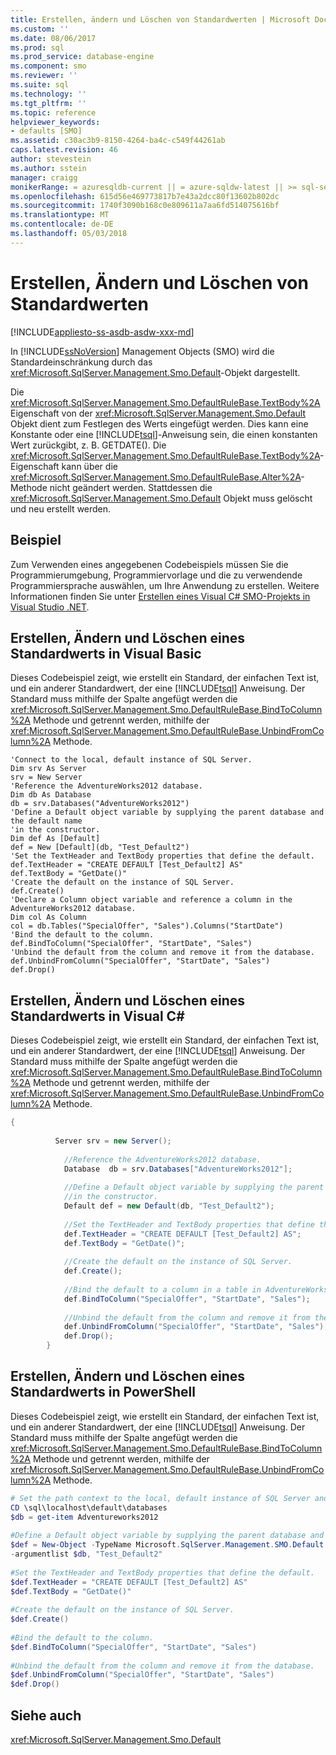 ```yaml
---
title: Erstellen, ändern und Löschen von Standardwerten | Microsoft Docs
ms.custom: ''
ms.date: 08/06/2017
ms.prod: sql
ms.prod_service: database-engine
ms.component: smo
ms.reviewer: ''
ms.suite: sql
ms.technology: ''
ms.tgt_pltfrm: ''
ms.topic: reference
helpviewer_keywords:
- defaults [SMO]
ms.assetid: c30ac3b9-8150-4264-ba4c-c549f44261ab
caps.latest.revision: 46
author: stevestein
ms.author: sstein
manager: craigg
monikerRange: = azuresqldb-current || = azure-sqldw-latest || >= sql-server-2016 || = sqlallproducts-allversions
ms.openlocfilehash: 615d56e469773817b7e43a2dcc80f13602b802dc
ms.sourcegitcommit: 1740f3090b168c0e809611a7aa6fd514075616bf
ms.translationtype: MT
ms.contentlocale: de-DE
ms.lasthandoff: 05/03/2018
---
```

# <a name="creating-altering-and-removing-defaults"></a>Erstellen, Ändern und Löschen von Standardwerten
[!INCLUDE[appliesto-ss-asdb-asdw-xxx-md](../../../includes/appliesto-ss-asdb-asdw-xxx-md.md)]

  In [!INCLUDE[ssNoVersion](../../../includes/ssnoversion-md.md)] Management Objects (SMO) wird die Standardeinschränkung durch das <xref:Microsoft.SqlServer.Management.Smo.Default>-Objekt dargestellt.  
  
 Die <xref:Microsoft.SqlServer.Management.Smo.DefaultRuleBase.TextBody%2A> Eigenschaft von der <xref:Microsoft.SqlServer.Management.Smo.Default> Objekt dient zum Festlegen des Werts eingefügt werden. Dies kann eine Konstante oder eine [!INCLUDE[tsql](../../../includes/tsql-md.md)]-Anweisung sein, die einen konstanten Wert zurückgibt, z. B. GETDATE(). Die <xref:Microsoft.SqlServer.Management.Smo.DefaultRuleBase.TextBody%2A>-Eigenschaft kann über die <xref:Microsoft.SqlServer.Management.Smo.DefaultRuleBase.Alter%2A>-Methode nicht geändert werden. Stattdessen die <xref:Microsoft.SqlServer.Management.Smo.Default> Objekt muss gelöscht und neu erstellt werden.  
  
## <a name="example"></a>Beispiel  
 Zum Verwenden eines angegebenen Codebeispiels müssen Sie die Programmierumgebung, Programmiervorlage und die zu verwendende Programmiersprache auswählen, um Ihre Anwendung zu erstellen. Weitere Informationen finden Sie unter [Erstellen eines Visual C&#35; SMO-Projekts in Visual Studio .NET](../../../relational-databases/server-management-objects-smo/how-to-create-a-visual-csharp-smo-project-in-visual-studio-net.md).  
  
## <a name="creating-altering-and-removing-a-default-in-visual-basic"></a>Erstellen, Ändern und Löschen eines Standardwerts in Visual Basic  
 Dieses Codebeispiel zeigt, wie erstellt ein Standard, der einfachen Text ist, und ein anderer Standardwert, der eine [!INCLUDE[tsql](../../../includes/tsql-md.md)] Anweisung. Der Standard muss mithilfe der Spalte angefügt werden die <xref:Microsoft.SqlServer.Management.Smo.DefaultRuleBase.BindToColumn%2A> Methode und getrennt werden, mithilfe der <xref:Microsoft.SqlServer.Management.Smo.DefaultRuleBase.UnbindFromColumn%2A> Methode.  
  
```VBNET
'Connect to the local, default instance of SQL Server.
Dim srv As Server
srv = New Server
'Reference the AdventureWorks2012 database.
Dim db As Database
db = srv.Databases("AdventureWorks2012")
'Define a Default object variable by supplying the parent database and the default name 
'in the constructor.
Dim def As [Default]
def = New [Default](db, "Test_Default2")
'Set the TextHeader and TextBody properties that define the default.
def.TextHeader = "CREATE DEFAULT [Test_Default2] AS"
def.TextBody = "GetDate()"
'Create the default on the instance of SQL Server.
def.Create()
'Declare a Column object variable and reference a column in the AdventureWorks2012 database.
Dim col As Column
col = db.Tables("SpecialOffer", "Sales").Columns("StartDate")
'Bind the default to the column.
def.BindToColumn("SpecialOffer", "StartDate", "Sales")
'Unbind the default from the column and remove it from the database.
def.UnbindFromColumn("SpecialOffer", "StartDate", "Sales")
def.Drop()
```
  
## <a name="creating-altering-and-removing-a-default-in-visual-c"></a>Erstellen, Ändern und Löschen eines Standardwerts in Visual C#  
 Dieses Codebeispiel zeigt, wie erstellt ein Standard, der einfachen Text ist, und ein anderer Standardwert, der eine [!INCLUDE[tsql](../../../includes/tsql-md.md)] Anweisung. Der Standard muss mithilfe der Spalte angefügt werden die <xref:Microsoft.SqlServer.Management.Smo.DefaultRuleBase.BindToColumn%2A> Methode und getrennt werden, mithilfe der <xref:Microsoft.SqlServer.Management.Smo.DefaultRuleBase.UnbindFromColumn%2A> Methode.  
  
```csharp  
{  
  
          Server srv = new Server();  
  
            //Reference the AdventureWorks2012 database.   
            Database  db = srv.Databases["AdventureWorks2012"];  
  
            //Define a Default object variable by supplying the parent database and the default name   
            //in the constructor.   
            Default def = new Default(db, "Test_Default2");  
  
            //Set the TextHeader and TextBody properties that define the default.   
            def.TextHeader = "CREATE DEFAULT [Test_Default2] AS";  
            def.TextBody = "GetDate()";  
  
            //Create the default on the instance of SQL Server.   
            def.Create();  
  
            //Bind the default to a column in a table in AdventureWorks2012  
            def.BindToColumn("SpecialOffer", "StartDate", "Sales");  
  
            //Unbind the default from the column and remove it from the database.   
            def.UnbindFromColumn("SpecialOffer", "StartDate", "Sales");  
            def.Drop();  
        }  
```  
  
## <a name="creating-altering-and-removing-a-default-in-powershell"></a>Erstellen, Ändern und Löschen eines Standardwerts in PowerShell  
 Dieses Codebeispiel zeigt, wie erstellt ein Standard, der einfachen Text ist, und ein anderer Standardwert, der eine [!INCLUDE[tsql](../../../includes/tsql-md.md)] Anweisung. Der Standard muss mithilfe der Spalte angefügt werden die <xref:Microsoft.SqlServer.Management.Smo.DefaultRuleBase.BindToColumn%2A> Methode und getrennt werden, mithilfe der <xref:Microsoft.SqlServer.Management.Smo.DefaultRuleBase.UnbindFromColumn%2A> Methode.  
  
```powershell   
# Set the path context to the local, default instance of SQL Server and get a reference to AdventureWorks2012  
CD \sql\localhost\default\databases  
$db = get-item Adventureworks2012  
  
#Define a Default object variable by supplying the parent database and the default name in the constructor.  
$def = New-Object -TypeName Microsoft.SqlServer.Management.SMO.Default `  
-argumentlist $db, "Test_Default2"  
  
#Set the TextHeader and TextBody properties that define the default.   
$def.TextHeader = "CREATE DEFAULT [Test_Default2] AS"  
$def.TextBody = "GetDate()"  
  
#Create the default on the instance of SQL Server.   
$def.Create()  
  
#Bind the default to the column.   
$def.BindToColumn("SpecialOffer", "StartDate", "Sales")  
  
#Unbind the default from the column and remove it from the database.   
$def.UnbindFromColumn("SpecialOffer", "StartDate", "Sales")  
$def.Drop()  
```  
  
## <a name="see-also"></a>Siehe auch  
 <xref:Microsoft.SqlServer.Management.Smo.Default>  
  
  
